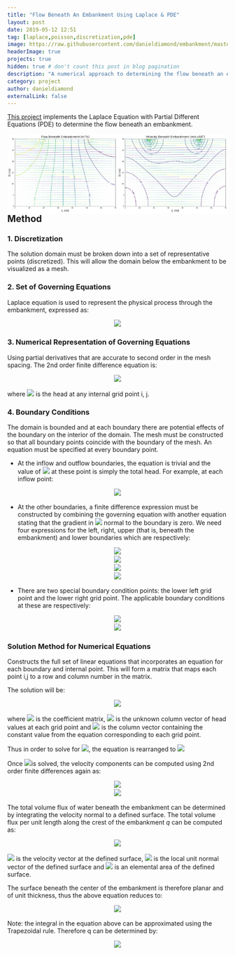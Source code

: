 ```yaml
---
title: "Flow Beneath An Embankment Using Laplace & PDE"
layout: post
date: 2019-05-12 12:51
tag: [laplace,poisson,discretization,pde]
image: https://raw.githubusercontent.com/danieldiamond/embankment/master/images/embankment_diagram.jpg
headerImage: true
projects: true
hidden: true # don't count this post in blog pagination
description: "A numerical approach to determining the flow beneath an embankment."
category: project
author: danieldiamond
externalLink: false
---
```

[This project](https://github.com/danieldiamond/embankment) implements the Laplace Equation with Partial Different Equations (PDE) to determine the flow beneath an embankment.

<img src="https://raw.githubusercontent.com/danieldiamond/embankment/master/images/flow.png" style="width: 50%; height: 50%" align="left" />
 <img src="https://raw.githubusercontent.com/danieldiamond/embankment/master/images/velocity.png" style="width: 50%; height: 50%" align="right" />
<br><br><br><br><br><br><br><br>

## Method

### 1. Discretization
The solution domain must be broken down into a set of representative points (discretized). This will allow the domain below the embankment to be visualized as a mesh.

### 2. Set of Governing Equations
Laplace equation is used to represent the physical process through the embankment, expressed as:
<p align="center">
  <img src="https://latex.codecogs.com/gif.latex?$$\nabla^2&space;H=\frac{\partial^2&space;H}{\partial&space;x^2}+\frac{\partial^2&space;H}{\partial&space;y^2}$$">
</p>

### 3. Numerical Representation of Governing Equations
Using partial derivatives that are accurate to second order in the mesh spacing. The 2nd order finite difference equation is:
<p align="center">
<img src="https://latex.codecogs.com/gif.latex?$$-−2(h^2+k^2)H_{i,j}+k^2&space;H_{i-1,j}+k^2&space;H_{i+1,j}&plus;h^2&space;H_{i,j-1}+h^2&space;H_{i,j+1}=0$$">
</p>

where <img src="https://latex.codecogs.com/gif.latex?$H_{i,j}$">  is the head at any internal grid point i, j.

### 4. Boundary Conditions
The domain is bounded and at each boundary there are potential effects of the boundary on the interior of the domain. The mesh must be constructed so that all boundary points coincide with the boundary of the mesh. An equation must be specified at every boundary point.

- At the inflow and outflow boundaries, the equation is trivial and the value of <img src="https://latex.codecogs.com/gif.latex?$H_{i,j}$">  at these point is simply the total head. For example, at each inflow point:
<p align="center">
<img src="https://latex.codecogs.com/gif.latex?$$H_{i,j}=h_1$$">
</p>

- At the other boundaries, a finite difference expression must be constructed by combining the governing equation with another equation stating that the gradient in <img src="https://latex.codecogs.com/gif.latex?$$H$$"> normal to the boundary is zero. We need four expressions for the left, right, upper (that is, beneath the embankment) and lower boundaries which are respectively:
<p align="center">

<img src="https://latex.codecogs.com/gif.latex?$$−-2(h^2+k^2)H_{i,j}+2k^2&space;H_{i+1,j}+h^2&space;H_{i,j-1}+h^2&space;H_{i,j+1}=0$$">
<br />
<img src="https://latex.codecogs.com/gif.latex?$$−-2(h^2+k^2)H_{i,j}+2k^2&space;H_{i-1,j}+h^2&space;H_{i,j-1}+h^2&space;H_{i,j+1}=0$$">
<br />
<img src="https://latex.codecogs.com/gif.latex?$$-−2(h^2+k^2)H_{i,j}+k^2&space;H_{i-1,j}+k^2&space;H_{i+1,j}+2h^2&space;H_{i,j-1}=0$$">
<br />
<img src="https://latex.codecogs.com/gif.latex?$$−-2(h^2+k^2)H_{i,j}+k^2&space;H_{i-1,j}+k^2&space;H_{i+1,j}+2h^2&space;H_{i,j+1}=0$$">

</p>

- There are two special boundary condition points: the lower left grid point and the lower right grid point. The applicable boundary conditions at these are respectively:
<p align="center">
<img src="https://latex.codecogs.com/gif.latex?$$-−2(h^2+k^2)H_{i,j}+2k^2&space;H_{i+1,j}+2h^2&space;H_{i,j+1}=0$$">
<br />
<img src="https://latex.codecogs.com/gif.latex?$$−-2(h^2+k^2)H_{i,j}+2k^2&space;H_{i-1,j}+2h^2&space;H_{i,j+1}=0$$">
</p>

### Solution Method for Numerical Equations
Constructs the full set of linear equations that incorporates an equation for each boundary and internal point. This will form a matrix that maps each point i,j to a row and column number in the matrix.

The solution will be:
<p align="center">
<img src="https://latex.codecogs.com/gif.latex?$$A&space;\hat&space;H&space;=\hat&space;b$$">
</p>

where <img src="https://latex.codecogs.com/gif.latex?$$A$$"> is the coefficient matrix, <img src="https://latex.codecogs.com/gif.latex?$$\hat&space;H$$"> is the unknown column vector of head values at each grid point and <img src="https://latex.codecogs.com/gif.latex?$$\hat&space;b$$"> is the column vector containing the constant value from the equation corresponding to each grid point.

Thus in order to solve for <img src="https://latex.codecogs.com/gif.latex?$$\hat&space;H$$">, the equation is rearranged to <img src="https://latex.codecogs.com/gif.latex?$$\hat&space;H=A^{-1}\hat&space;b$$">
</p>

Once <img src="https://latex.codecogs.com/gif.latex?$$\hat&space;H$$">is solved, the velocity components can be computed using 2nd order finite differences again as:
<p align="center">
<img src="https://latex.codecogs.com/gif.latex?$$u=-K&space;\frac{\partial^2&space;H}{\partial&space;x^2}=\frac{H_{i-1,j}+H_{i+1,j}}{2h}$$">
<br />
<img src="https://latex.codecogs.com/gif.latex?$$v=-K&space;\frac{\partial^2&space;H}{\partial&space;y^2}=\frac{H_{i,j-1}+H_{i,j+1}}{2k}$$">
</p>

The total volume flux of water beneath the embankment can be determined by integrating the velocity normal to a defined surface. The total volume flux per unit length along the crest of the embankment $q$ can be computed as:
<p align="center">
<img src="https://latex.codecogs.com/gif.latex?$$q=\oint&space;\vec{u}&space;\cdot&space;\hat&space;n&space;\partial&space;A$$">
</p>

<img src="https://latex.codecogs.com/gif.latex?$$u$$"> is the velocity vector at the defined surface, <img src="https://latex.codecogs.com/gif.latex?$$\hat&space;n$$"> is the local unit normal vector of the defined surface and <img src="https://latex.codecogs.com/gif.latex?$\partial&space;$$A$$"> is an elemental area of the defined surface.

The surface beneath the center of the embankment is therefore planar and of unit thickness, thus the above equation reduces to:
<p align="center">
<img src="https://latex.codecogs.com/gif.latex?$$q=\int_{0}^{D}&space;u(y)&space;\partial&space;y$$">
</p>

Note: the integral in the equation above can be approximated using the Trapezoidal rule. Therefore q can be determined by:
<p align="center">
<img src="https://latex.codecogs.com/gif.latex?$$q=\int_{0}^{D}&space;u(y)&space;\partial&space;y&space;\approx&space;k&space;(\frac{u_{i,1}}{2}+u_{i,2}+u_{i,3}+u_{i,4}+...+u_{i.n-1}+u_{i,n}+\frac{u_{i,n+1}}{2})$$">
</p>
